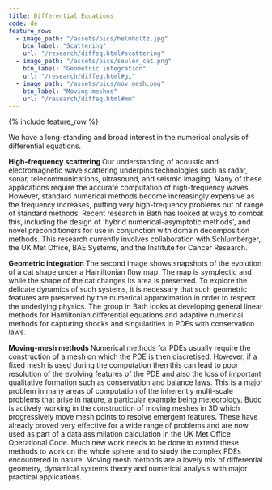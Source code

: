 ```yaml
---
title: Differential Equations
code: de
feature_row:
  - image_path: "/assets/pics/helmholtz.jpg" 
    btn_label: "Scattering"
    url: "/research/diffeq.html#scattering"
  - image_path: "/assets/pics/seuler_cat.png" 
    btn_label: "Geometric integration"
    url: "/research/diffeq.html#gi"
  - image_path: "/assets/pics/mov_mesh.png" 
    btn_label: "Moving meshes"
    url: "/research/diffeq.html#mm"
---
```

{% include feature_row %}

<p>We have a long-standing and broad interest in the numerical analysis of differential equations.</p>

<p class="notice--info" id="scattering"><strong>High-frequency scattering </strong> Our understanding of acoustic and electromagnetic wave scattering underpins technologies such as radar, sonar, telecommunications, ultrasound, and seismic imaging. Many of these applications require the accurate computation of high-frequency waves. However, standard numerical methods become increasingly expensive as the frequency increases, putting very high-frequency problems out of range of standard methods. Recent research in Bath has looked at ways to combat this, including the design of 'hybrid numerical-asymptotic methods', and novel preconditioners for use in conjunction with domain decomposition methods. This research currently involves collaboration with Schlumberger, the UK Met Office, BAE Systems, and the Institute for Cancer Research.</p>

<p class="notice--info" id="gi"><strong>Geometric integration </strong>
The second image shows snapshots of the evolution of a cat shape under a Hamiltonian flow map. The map is symplectic and while the shape of the cat changes its area is preserved. To explore the delicate dynamics of such systems, it is necessary that such geometric features are preserved by the numerical approximation in order to respect the underlying physics. The group in Bath looks at developing general linear methods for Hamiltonian differential equations and adaptive numerical methods for capturing shocks and singularities in PDEs with conservation laws.</p>

 <p class="notice--info" id="gi"><strong>Moving-mesh methods </strong> 
Numerical methods for PDEs usually require the construction of a mesh on which the PDE is then discretised. However, if a fixed mesh is used during the computation then this can lead to poor resolution of the evolving features of the PDE and also the loss of important qualitative formation such as conservation and balance laws. This is a major problem in many areas of computation of the inherently multi-scale problems that arise in nature, a particular example being meteorology. Budd is actively working in the construction of moving meshes in 3D which progressively move mesh points to resolve emergent features. These have already proved very effective for a wide range of problems and are now used as part of a data assimilation calculation in the UK Met Office Operational Code. Much new work needs to be done to extend these methods to work on the whole sphere and to study the complex PDEs encountered in nature. Moving mesh methods are a lovely mix of differential geometry, dynamical systems theory and numerical analysis with major practical applications.</p>